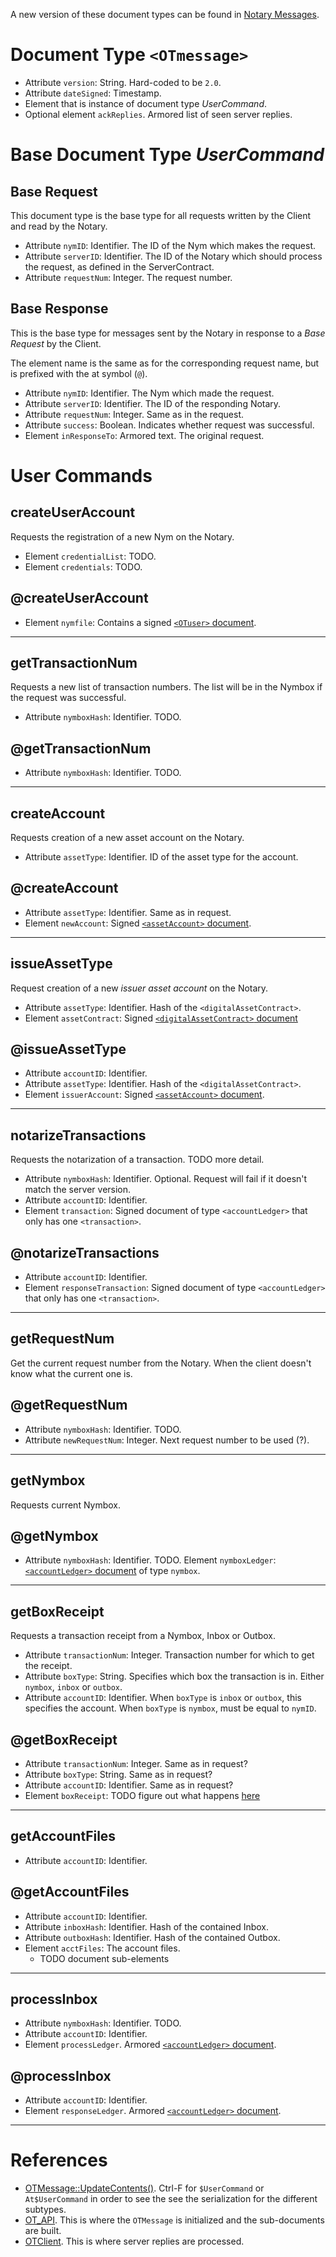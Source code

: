 A new version of these document types can be found in
[Notary Messages](../../spec/NotaryMessages.md).

# Document Type `<OTmessage>`

* Attribute `version`: String. Hard-coded to be `2.0`.
* Attribute `dateSigned`: Timestamp.
* Element that is instance of document type _UserCommand_.
* Optional element `ackReplies`. Armored list of seen server replies.

# Base Document Type _UserCommand_

## Base Request

This document type is the base type for all requests written by the Client and
read by the Notary.

* Attribute `nymID`: Identifier. The ID of the Nym which makes the request.
* Attribute `serverID`: Identifier. The ID of the Notary which should process
  the request, as defined in the ServerContract.
* Attribute `requestNum`: Integer. The request number.

## Base Response

This is the base type for messages sent by the Notary in response to a
_Base Request_ by the Client.

The element name is the same as for the corresponding request name, but is
prefixed with the at symbol (`@`).

* Attribute `nymID`: Identifier. The Nym which made the request.
* Attribute `serverID`: Identifier. The ID of the responding Notary.
* Attribute `requestNum`: Integer. Same as in the request.
* Attribute `success`: Boolean. Indicates whether request was successful.
* Element `inResponseTo`: Armored text. The original request.


# User Commands

## createUserAccount

Requests the registration of a new Nym on the Notary.

* Element `credentialList`: TODO.
* Element `credentials`: TODO.

## @createUserAccount

* Element `nymfile`: Contains a signed [`<OTuser>` document](OTuser.md).

----

## getTransactionNum

Requests a new list of transaction numbers. The list will be in the Nymbox if
the request was successful.

* Attribute `nymboxHash`: Identifier. TODO.

## @getTransactionNum

* Attribute `nymboxHash`: Identifier. TODO.

----

## createAccount

Requests creation of a new asset account on the Notary.

* Attribute `assetType`: Identifier. ID of the asset type for the account.

## @createAccount

* Attribute `assetType`: Identifier. Same as in request.
* Element `newAccount`: Signed [`<assetAccount>` document](assetAccount.md).

----

## issueAssetType

Request creation of a new _issuer asset account_ on the Notary.

* Attribute `assetType`: Identifier. Hash of the `<digitalAssetContract>`.
* Element `assetContract`: Signed [`<digitalAssetContract>`
    document](digitalAssetContract.md)

## @issueAssetType

* Attribute `accountID`: Identifier.
* Attribute `assetType`: Identifier. Hash of the `<digitalAssetContract>`.
* Element `issuerAccount`: Signed [`<assetAccount>` document](assetAccount.md).

----

## notarizeTransactions

Requests the notarization of a transaction. TODO more detail.

* Attribute `nymboxHash`: Identifier. Optional. Request will fail if it doesn't
    match the server version.
* Attribute `accountID`: Identifier.
* Element `transaction`: Signed document of type `<accountLedger>` that only has
  one `<transaction>`.

## @notarizeTransactions

* Attribute `accountID`: Identifier.
* Element `responseTransaction`: Signed document of type `<accountLedger>` that
  only has one `<transaction>`.

----

## getRequestNum

Get the current request number from the Notary. When the client doesn't know
what the current one is.

## @getRequestNum

* Attribute `nymboxHash`: Identifier. TODO.
* Attribute `newRequestNum`: Integer. Next request number to be used (?).

----

## getNymbox

Requests current Nymbox.

## @getNymbox

* Attribute `nymboxHash`: Identifier. TODO.  Element `nymboxLedger`:
  [`<accountLedger>` document](accountLedger.md) of type `nymbox`.

----

## getBoxReceipt

Requests a transaction receipt from a Nymbox, Inbox or Outbox.

* Attribute `transactionNum`: Integer. Transaction number for which to get the
  receipt.
* Attribute `boxType`: String. Specifies which box the transaction is in. Either
  `nymbox`, `inbox` or `outbox`.
* Attribute `accountID`: Identifier. When `boxType` is `inbox` or `outbox`, this
  specifies the account. When `boxType` is `nymbox`, must be equal to `nymID`.

## @getBoxReceipt

* Attribute `transactionNum`: Integer. Same as in request?
* Attribute `boxType`: String. Same as in request?
* Attribute `accountID`: Identifier. Same as in request?
* Element `boxReceipt`: TODO figure out what happens
    [here](https://github.com/Open-Transactions/opentxs/blob/682fd05f/src/server/UserCommandProcessor.cpp#L4122-L4290)

----

## getAccountFiles

* Attribute `accountID`: Identifier.

## @getAccountFiles

* Attribute `accountID`: Identifier.
* Attribute `inboxHash`: Identifier. Hash of the contained Inbox.
* Attribute `outboxHash`: Identifier. Hash of the contained Outbox.
* Element `acctFiles`: The account files.
  * TODO document sub-elements

----

## processInbox

* Attribute `nymboxHash`: Identifier. TODO.
* Attribute `accountID`: Identifier.
* Element `processLedger`. Armored [`<accountLedger>`
    document](accountLedger.md).

## @processInbox

* Attribute `accountID`: Identifier.
* Element `responseLedger`. Armored [`<accountLedger>`
    document](accountLedger.md).


----

# References

* [OTMessage::UpdateContents()](https://github.com/Open-Transactions/opentxs/blob/682fd05f/src/core/OTMessage.cpp#L298).
  Ctrl-F for `$UserCommand` or `At$UserCommand` in order to see the see the
  serialization for the different subtypes.
* [OT_API](https://github.com/Open-Transactions/opentxs/blob/682fd05f/src/client/OpenTransactions.cpp).
  This is where the `OTMessage` is initialized and the sub-documents are built.
* [OTClient](https://github.com/Open-Transactions/opentxs/blob/682fd05f/src/client/OTClient.cpp).
  This is where server replies are processed.
